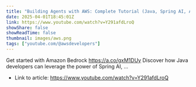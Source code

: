 ```yaml
---
title: "Building Agents with AWS: Complete Tutorial (Java, Spring AI, Amazon Bedrock &amp; MCP)"
date: 2025-04-01T18:45:01Z
link: https://www.youtube.com/watch?v=Y291afdLroQ
showShare: false
showReadTime: false
thumbnail: images/aws.png
tags: ["youtube.com/@awsdevelopers"]
---
```

Get started with Amazon Bedrock https://a.co/gxM1DUy Discover how Java developers can leverage the power of Spring AI, ...

- Link to article: https://www.youtube.com/watch?v=Y291afdLroQ